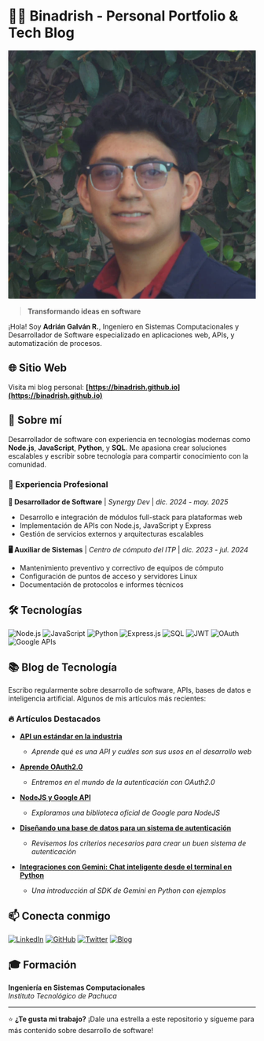 # 👨‍💻 Binadrish - Personal Portfolio & Tech Blog

![Header](https://github.com/binadrish/binadrish.github.io/blob/main/assets/images/adrian2.webp?raw=true)

> **Transformando ideas en software**

¡Hola! Soy **Adrián Galván R.**, Ingeniero en Sistemas Computacionales y Desarrollador de Software especializado en aplicaciones web, APIs, y automatización de procesos.

## 🌐 Sitio Web

Visita mi blog personal: **[https://binadrish.github.io](https://binadrish.github.io)**

## 🚀 Sobre mí

Desarrollador de software con experiencia en tecnologías modernas como **Node.js**, **JavaScript**, **Python**, y **SQL**. Me apasiona crear soluciones escalables y escribir sobre tecnología para compartir conocimiento con la comunidad.

### 💼 Experiencia Profesional

**🔧 Desarrollador de Software** | *Synergy Dev* | *dic. 2024 - may. 2025*
- Desarrollo e integración de módulos full-stack para plataformas web
- Implementación de APIs con Node.js, JavaScript y Express
- Gestión de servicios externos y arquitecturas escalables

**🖥️ Auxiliar de Sistemas** | *Centro de cómputo del ITP* | *dic. 2023 - jul. 2024*
- Mantenimiento preventivo y correctivo de equipos de cómputo
- Configuración de puntos de acceso y servidores Linux
- Documentación de protocolos e informes técnicos

## 🛠️ Tecnologías

![Node.js](https://img.shields.io/badge/Node.js-339933?style=for-the-badge&logo=nodedotjs&logoColor=white)
![JavaScript](https://img.shields.io/badge/JavaScript-F7DF1E?style=for-the-badge&logo=javascript&logoColor=black)
![Python](https://img.shields.io/badge/Python-3776AB?style=for-the-badge&logo=python&logoColor=white)
![Express.js](https://img.shields.io/badge/Express.js-000000?style=for-the-badge&logo=express&logoColor=white)
![SQL](https://img.shields.io/badge/SQL-4479A1?style=for-the-badge&logo=mysql&logoColor=white)
![JWT](https://img.shields.io/badge/JWT-000000?style=for-the-badge&logo=jsonwebtokens&logoColor=white)
![OAuth](https://img.shields.io/badge/OAuth-4285F4?style=for-the-badge&logo=oauth&logoColor=white)
![Google APIs](https://img.shields.io/badge/Google_APIs-4285F4?style=for-the-badge&logo=google&logoColor=white)

## 📚 Blog de Tecnología

Escribo regularmente sobre desarrollo de software, APIs, bases de datos e inteligencia artificial. Algunos de mis artículos más recientes:

### 🔥 Artículos Destacados

- **[API un estándar en la industria](https://binadrish.github.io/api-un-estandar-en-la-industria/)**
  - *Aprende qué es una API y cuáles son sus usos en el desarrollo web*

- **[Aprende OAuth2.0](https://binadrish.github.io/aprende-oauth2/)**
  - *Entremos en el mundo de la autenticación con OAuth2.0*

- **[NodeJS y Google API](https://binadrish.github.io/nodejs-y-google-api/)**
  - *Exploramos una biblioteca oficial de Google para NodeJS*

- **[Diseñando una base de datos para un sistema de autenticación](https://binadrish.github.io/disenando-una-base-de-datos-para-un-sistema-de-autenticación-de-usuario/)**
  - *Revisemos los criterios necesarios para crear un buen sistema de autenticación*

- **[Integraciones con Gemini: Chat inteligente desde el terminal en Python](https://binadrish.github.io/integraciones-con-gemini-chat-inteligente-desde-el-terminal-en-python.md/)**
  - *Una introducción al SDK de Gemini en Python con ejemplos*

## 📫 Conecta conmigo

[![LinkedIn](https://img.shields.io/badge/LinkedIn-0077B5?style=for-the-badge&logo=linkedin&logoColor=white)](https://www.linkedin.com/in/dev-adriangr/)
[![GitHub](https://img.shields.io/badge/GitHub-100000?style=for-the-badge&logo=github&logoColor=white)](https://github.com/binadrish)
[![Twitter](https://img.shields.io/badge/Twitter-1DA1F2?style=for-the-badge&logo=twitter&logoColor=white)](https://x.com/binadrish)
[![Blog](https://img.shields.io/badge/Blog-FF5722?style=for-the-badge&logo=blogger&logoColor=white)](https://binadrish.github.io)

## 🎓 Formación

**Ingeniería en Sistemas Computacionales**  
*Instituto Tecnológico de Pachuca*

---

⭐ **¿Te gusta mi trabajo?** ¡Dale una estrella a este repositorio y sígueme para más contenido sobre desarrollo de software!
